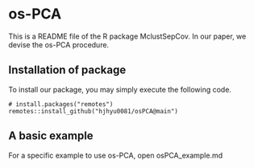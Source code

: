 # os-PCA
This is a README file of the R package MclustSepCov. In our paper, we devise the os-PCA procedure.

## Installation of package
To install our package, you may simply execute the following code.
```
# install.packages("remotes")
remotes::install_github("hjhyu0081/osPCA@main")
```

## A basic example
For a specific example to use os-PCA, open osPCA_example.md
